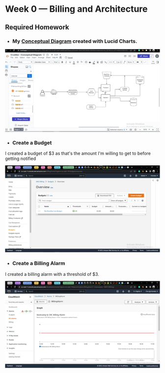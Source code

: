 # Week 0 — Billing and Architecture

## Required Homework
- ### My [Conceptual Diagram](https://lucid.app/lucidchart/ff4caa75-7703-4e31-8518-087c0a41e0d8/edit?viewport_loc=-706%2C-194%2C2220%2C1114%2C0_0&invitationId=inv_057fd1c2-c27f-4430-8100-f251736d69c5) created with Lucid Charts.

![Image](images/ConceptualDiagram.jpg)

- ### Create a Budget
I created a budget of $3 as that's the amount I'm willing to get to before getting notified

![Image](images/Budgets.jpg)

- ### Create a Billing Alarm
I created a billing alarm with a threshold of $3.

![Image](images/billingalarm.jpg)

